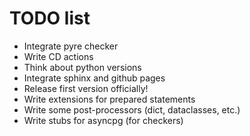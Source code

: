 # TODO list

* Integrate pyre checker
* Write CD actions
* Think about python versions
* Integrate sphinx and github pages
* Release first version officially!
* Write extensions for prepared statements
* Write some post-processors (dict, dataclasses, etc.)
* Write stubs for asyncpg (for checkers)
